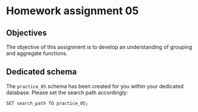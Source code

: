 # Homework assignment 05

## Objectives
The objective of this assignment is to develop an understanding of grouping and aggregate functions.

## Dedicated schema

The `practice_05` schema has been created for you within your dedicated database.
Please set the search path accordingly:

```{postgresql}
SET search_path TO practice_05;
```